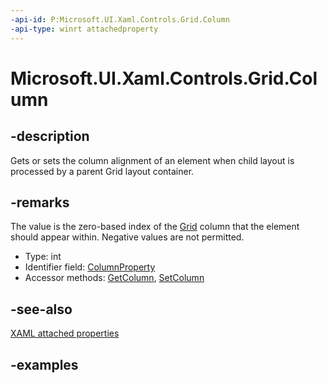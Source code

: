 ```yaml
---
-api-id: P:Microsoft.UI.Xaml.Controls.Grid.Column
-api-type: winrt attachedproperty
---
```


# Microsoft.UI.Xaml.Controls.Grid.Column

<!--
see GetColumn, and SetColumn
-->


## -description

Gets or sets the column alignment of an element when child layout is processed by a parent Grid layout container.

## -remarks

The value is the zero-based index of the [Grid](grid.md) column that the element should appear within. Negative values are not permitted.

<ul><li>Type: int</li><li>Identifier field: <a href="/uwp/api/windows.ui.xaml.controls.grid.columnproperty">ColumnProperty</a></li><li>Accessor methods: <a href="/uwp/api/windows.ui.xaml.controls.grid.getcolumn">GetColumn</a>, <a href="/uwp/api/windows.ui.xaml.controls.grid.setcolumn">SetColumn</a></li></ul>

## -see-also

[XAML attached properties](/windows/uwp/xaml-platform/attached-properties-overview)

## -examples


